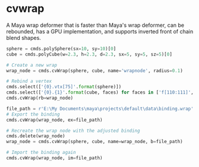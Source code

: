 # cvwrap
A Maya wrap deformer that is faster than Maya's wrap deformer, can be rebounded, has a GPU implementation, and supports inverted front of chain blend shapes.

```python
sphere = cmds.polySphere(sx=10, sy=10)[0]
cube = cmds.polyCube(w=2.3, h=2.3, d=2.3, sx=5, sy=5, sz=5)[0]

# Create a new wrap
wrap_node = cmds.cvWrap(sphere, cube, name='wrapnode', radius=0.1)

# Rebind a vertex
cmds.select(['{0}.vtx[75]'.format(sphere)])
cmds.select(['{0}.{1}'.format(cube, faces) for faces in ['f[110:111]', 'f[115:116]']], add=True)
cmds.cvWrap(rb=wrap_node)

file_path = r'E:\My Documents\maya\projects\default\data\binding.wrap'
# Export the binding
cmds.cvWrap(wrap_node, ex=file_path)

# Recreate the wrap node with the adjusted binding
cmds.delete(wrap_node)
wrap_node = cmds.cvWrap(sphere, cube, name=wrap_node, b=file_path)

# Import the binding again
cmds.cvWrap(wrap_node, im=file_path)
```
